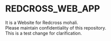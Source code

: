 # REDCROSS_WEB_APP
It is a Website for Redcross mohali.  
Please maintain confidentiality of this repository.  
This is a test change for clarification.  

